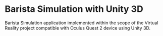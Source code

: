 # Barista Simulation with Unity 3D
Barista Simulation application implemented within the scope of the Virtual Reality project compatible with Oculus Quest 2 device using Unity 3D.
